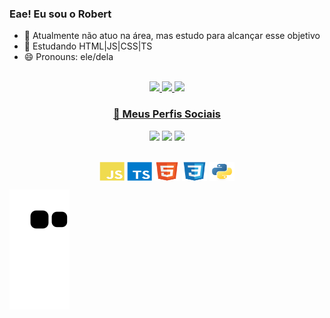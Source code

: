 
### Eae! Eu sou o Robert

- 🔭 Atualmente não atuo na área, mas estudo para alcançar esse objetivo 
- 🌱 Estudando HTML|JS|CSS|TS
- 😄 Pronouns: ele/dela 
<br>
<!--Status -->

<div align="center">
  <a href="https://github.com/RD0705">
  <img height="180em" src="https://github-readme-stats.vercel.app/api?username=RD0705&show_icons=true&theme=dark&include_all_commits=true&count_private=true"/>
  <img height="180em" src="https://github-readme-stats.vercel.app/api/top-langs/?username=RD0705&layout=compact&langs_count=7&theme=dark"/>
  <img src="http://github-readme-streak-stats.herokuapp.com?user=RD0705&theme=github-dark&date_format=M%20j%5B%2C%20Y%5D">
</div>

<h3 align="center">📩 Meus Perfis Sociais</h3>
<p align="center">
<a href="https://instagram.com/robert_daanillo" target="_blank"><img src="https://img.shields.io/badge/-Instagram-%23E4405F?style=for-the-badge&logo=instagram&logoColor=white" target="_blank"></a>
  <a href = "robertdanilo2.rd@gmail.com"><img src="https://img.shields.io/badge/-Gmail-%23333?style=for-the-badge&logo=gmail&logoColor=white" target="_blank"></a>
  <a href="https:https://www.linkedin.com/in/robert-danilo-896673171/" target="_blank"><img src="https://img.shields.io/badge/-LinkedIn-%230077B5?style=for-the-badge&logo=linkedin&logoColor=white" target="_blank"></a> 
</a>
</p>

<!--imagens-->

<div style="display: inline_block" align="center"><br>
  <img align="center" alt="Rd-Js" height="30" width="40" src="https://raw.githubusercontent.com/devicons/devicon/master/icons/javascript/javascript-plain.svg">
  <img align="center" alt="Rd-Ts" height="30" width="40" src="https://raw.githubusercontent.com/devicons/devicon/master/icons/typescript/typescript-plain.svg">
  <img align="center" alt="Rd-HTML" height="30" width="40" src="https://raw.githubusercontent.com/devicons/devicon/master/icons/html5/html5-original.svg">
  <img align="center" alt="Rd-CSS" height="30" width="40" src="https://raw.githubusercontent.com/devicons/devicon/master/icons/css3/css3-original.svg">
  <img align="center" alt="Rd-Python" height="30" width="40" src="https://raw.githubusercontent.com/devicons/devicon/master/icons/python/python-original.svg">
</div>

<!--Infos-->

  ![Snake animation](https://github.com/RD0705/RD0705/blob/output/github-contribution-grid-snake.svg)
 
</div>
